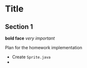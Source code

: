 # Title
## Section 1
**bold face** _very important_

Plan for the homework implementation

* Create `Sprite.java`
* 
